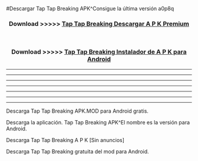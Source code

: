 #Descargar Tap Tap Breaking  APK^Consigue la última versión a0p8q



<div align="center">
<h3>Download >>>>> <a href="https://es-sites.web.app/?es= Tap Tap Breaking ">Tap Tap Breaking  Descargar A P K Premium</a></h3><br>

<h3>Download >>>>> <a href="https://es-sites.web.app/?es= Tap Tap Breaking ">Tap Tap Breaking  Instalador de A P K para Android</a></h3>
</div>


----------------------------------------------------------

----------------------------------------------------------

----------------------------------------------------------

----------------------------------------------------------

----------------------------------------------------------

----------------------------------------------------------

----------------------------------------------------------

Descarga Tap Tap Breaking  APK.MOD para Android gratis.

Descarga la aplicación. Tap Tap Breaking  APK^El nombre es la versión para Android.

Descarga Tap Tap Breaking  A P K [Sin anuncios]

Descarga Tap Tap Breaking  gratuita del mod para Android.


